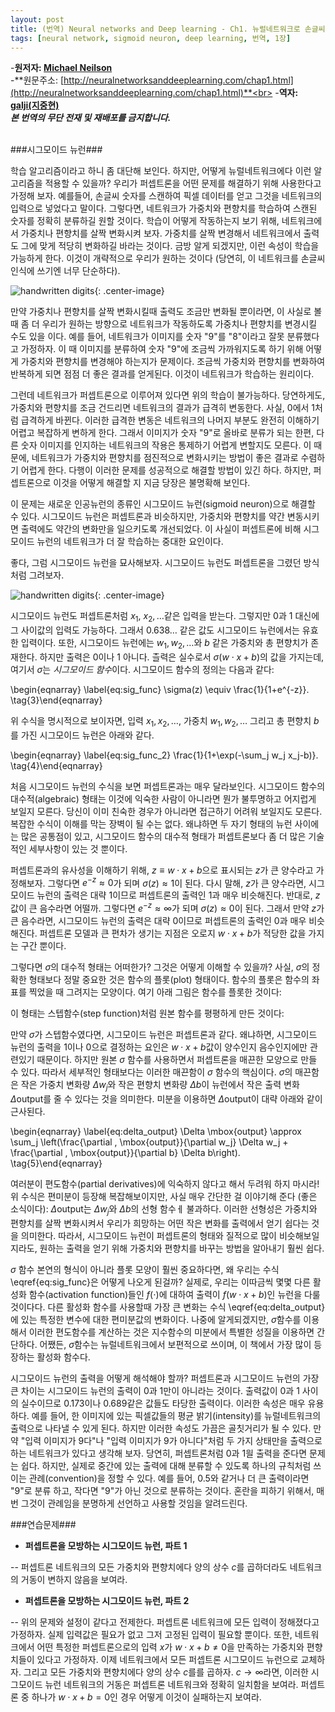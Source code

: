 ```yaml
---
layout: post
title: (번역) Neural networks and Deep learning - Ch1. 뉴럴네트워크로 손글씨 숫지를 인식하기 - 3부
tags: [neural network, sigmoid neuron, deep learning, 번역, 1장]
---
```

-**원저자: [Michael Neilson](http://michaelnielsen.org/)**<br>
-**원문주소: [http://neuralnetworksanddeeplearning.com/chap1.html](http://neuralnetworksanddeeplearning.com/chap1.html)**<br>
-**역자: [galji(지중현)](joonghyunji@gmail.com)**<br>
***본 번역의 무단 전재 및 재배포를 금지합니다.***
<br>
<br>

###시그모이드 뉴런###

학습 알고리즘이라고 하니 좀 대단해 보인다. 하지만, 어떻게 뉴럴네트워크에다 이런 알고리즘을 적용할 수 있을까? 우리가 퍼셉트론을 어떤 문제를 해결하기 위해 사용한다고 가정해 보자. 예를들어, 손글씨 숫자를 스캔하여 픽셀 데이터를 얻고 그것을 네트워크의 입력으로 넣었다고 말이다. 그렇다면, 네트워크가 가중치와 편향치를 학습하여 스캔된 숫자를 정확히 분류하길 원할 것이다. 학습이 어떻게 작동하는지 보기 위해, 네트워크에서 가중치나 편향치를 살짝 변화시켜 보자. 가중치를 살짝 변경해서 네트워크에서 출력도 그에 맞게 적당히 변화하길 바라는 것이다. 금방 알게 되겠지만, 이런 속성이 학습을 가능하게 한다. 이것이 개략적으로 우리가 원하는 것이다 (당연히, 이 네트워크를 손글씨 인식에 쓰기엔 너무 단순하다).

 ![handwritten digits](/blog/assets/images/tikz8.png){: .center-image}

만약 가중치나 편향치를 살짝 변화시킬때 출력도 조금만 변화될 뿐이라면, 이 사실로 볼때 좀 더 우리가 원하는 방향으로 네트워크가 작동하도록 가중치나 편향치를 변경시킬 수도 있을 이다. 예를 들어, 네트워크가 이미지를 숫자 "$9$"를 "$8$"이라고 잘못 분류했다고 가정하자. 이 때 이미지를 분류하여 숫자 "$9$"에 조금씩 가까워지도록 하기 위해  어떻게 가중치와 편향치를 변경해야 하는지가 문제이다. 조금씩 가중치와 편향치를 변화하여 반복하게 되면 점점 더 좋은 결과를 얻게된다. 이것이 네트워크가 학습하는 원리이다.


그런데 네트워크가 퍼셉트론으로 이루어져 있다면 위의 학습이 불가능하다. 당연하게도, 가중치와 편향치를 조금 건드리면 네트워크의 결과가 급격히 변동한다. 사실, $0$에서 $1$처럼 급격하게 바뀐다. 이러한 급격한 변동은 네트워크의 나머지 부분도 완전히 이해하기 어렵고 복잡하게 변하게 한다. 그래서 이미지가 숫자 "9"로 올바로 분류가 되는 한편, 다른 숫자 이미지를 인지하는 네트워크의 작용은 통제하기 어렵게 변할지도 모른다. 이 때문에,  네트워크가 가중치와 편향치를 점진적으로 변화시키는 방법이 좋은 결과로 수렴하기 어렵게 한다. 다행이 이러한 문제를 성공적으로 해결할 방법이 있긴 하다. 하지만, 퍼셉트론으로 이것을 어떻게 해결할 지 지금 당장은 불명확해 보인다.


이 문제는 새로운 인공뉴런의 종류인 시그모이드 뉴런(sigmoid neuron)으로 해결할 수 있다. 시그모이드 뉴런은 퍼셉트론과 비슷하지만, 가중치와 편향치를 약간 변동시키면 출력에도 약간의 변화만을 일으키도록 개선되었다. 이 사실이 퍼셉트론에 비해 시그모이드 뉴런의 네트워크가 더 잘 학습하는 중대한 요인이다.


좋다, 그럼 시그모이드 뉴런을 묘사해보자. 시그모이드 뉴런도 퍼셉트론을 그렸던 방식처럼 그려보자.

 ![handwritten digits](/blog/assets/images/tikz9.png){: .center-image}

시그모이드 뉴런도 퍼셉트론처럼 $x_1$, $x_2,\ldots$같은 입력을 받는다. 그렇지만 $0$과 $1$ 대신에 그 사이값의 입력도 가능하다. 그래서 $0.638\ldots$ 같은 값도 시그모이드 뉴런에서는 유효한 입력이다. 또한, 시그모이드 뉴런에는 $w_1, w_2, \ldots$와 $b$ 같은 가중치와 총 편향치가 존재한다. 하지만 출력은 $0$이나 $1$ 아니다. 츨력은 실수로서 $\sigma(w \cdot x+b)$의 값을 가지는데, 여기서 $\sigma$는 *시그모이드 함수*이다. 시그모이드 함수의 정의는 다음과 같다:

\begin{eqnarray}
\label{eq:sig_func}
 \sigma(z) \equiv \frac{1}{1+e^{-z}}. \tag{3}\end{eqnarray}

위 수식을 명시적으로 보이자면, 입력 $x_1, x_2,\ldots$, 가중치 $w_1, w_2,\ldots$ 그리고 총 편향치 $b$를 가진 시그모이드 뉴런은 아래와 같다.

\begin{eqnarray}
\label{eq:sig_func_2}
 \frac{1}{1+\exp(-\sum_j w_j x_j-b)}. \tag{4}\end{eqnarray}

처음 시그모이드 뉴런의 수식을 보면 퍼셉트론과는 매우 달라보인다. 시그모이드 함수의 대수적(algebraic) 형태는 이것에 익숙한 사람이 아니라면 뭔가 불투명하고 어지럽게 보일지 모른다. 당신이 이미 친숙한 경우가 아니라면 접근하기 어려워 보일지도 모른다. 복잡한 수식이 이해를 막는 장벽이 될 수는 없다. 왜냐하면 두 자기 형태의 뉴런 사이에는 많은 공통점이 있고, 시그모이드 함수의 대수적 형태가 퍼셉트론보다 좀 더 많은 기술적인 세부사항이 있는 것 뿐이다.

퍼셉트론과의 유사성을 이해하기 위해, $z \equiv w \cdot x + b$으로 표시되는 $z$가 큰 양수라고 가정해보자. 그렇다면 $e^{-z}\approx 0$가 되며 $\sigma(z)\approx 1$이 된다. 다시 말해, $z$가 큰 양수라면, 시그모이드 뉴런의 출력은 대략 $1$이므로 퍼셉트론의 출력인 $1$과 매우 비슷해진다. 반대로, $z$값이 큰 음수라면 어떨까. 그렇다면 $e^{-z}\approx \infty$가 되며 $\sigma(z)\approx 0$이 된다. 그래서 만약 $z$가 큰 음수라면, 시그모이드 뉴런의 출력은 대략 $0$이므로 퍼셉트론의 출력인 $0$과 매우 비슷해진다. 퍼셉트론 모델과 큰 편차가 생기는 지점은 오로지 $w \cdot x+b$가 적당한 값을 가지는 구간 뿐이다.


그렇다면 $\sigma$의 대수적 형태는 어떠한가? 그것은 어떻게 이해할 수 있을까? 사실,  $\sigma$의 정확한 형태보다 정말 중요한 것은 함수의 플롯(plot) 형태이다. 함수의 플롯은 함수의 좌표를 찍었을 때 그려지는 모양이다. 여기 아래 그림은 함수를 플롯한 것이다:


<div id="sigmoid_graph"><a name="sigmoid_graph"></a></div>
<script src="http://d3js.org/d3.v3.min.js"></script>
<script>
function s(x) {return 1/(1+Math.exp(-x));}
var m = [40, 120, 50, 120];
var height = 290 - m[0] - m[2];
var width = 600 - m[1] - m[3];
var xmin = -5;
var xmax = 5;
var sample = 400;
var x1 = d3.scale.linear().domain([0, sample]).range([xmin, xmax]);
var data = d3.range(sample).map(function(d){ return {
        x: x1(d),
        y: s(x1(d))};
    });
var x = d3.scale.linear().domain([xmin, xmax]).range([0, width]);
var y = d3.scale.linear()
                .domain([0, 1])
                .range([height, 0]);
var line = d3.svg.line()
    .x(function(d) { return x(d.x); })
    .y(function(d) { return y(d.y); })
var graph = d3.select("#sigmoid_graph")
    .append("svg")
    .attr("width", width + m[1] + m[3])
    .attr("height", height + m[0] + m[2])
    .append("g")
    .attr("transform", "translate(" + m[3] + "," + m[0] + ")");
var xAxis = d3.svg.axis()
                  .scale(x)
                  .tickValues(d3.range(-4, 5, 1))
                  .orient("bottom")
graph.append("g")
    .attr("class", "x axis")
    .attr("transform", "translate(0, " + height + ")")
    .call(xAxis);
var yAxis = d3.svg.axis()
                  .scale(y)
                  .tickValues(d3.range(0, 1.01, 0.2))
                  .orient("left")
                  .ticks(5)
graph.append("g")
    .attr("class", "y axis")
    .call(yAxis);
graph.append("path").attr("d", line(data));
graph.append("text")
     .attr("class", "x label")
     .attr("text-anchor", "end")
     .attr("x", width/2)
     .attr("y", height+35)
     .text("z");
graph.append("text")
        .attr("x", (width / 2))             
        .attr("y", -10)
        .attr("text-anchor", "middle")  
        .style("font-size", "16px")
        .text("시그모이드 함수");
</script>

<p>이 형태는 스텝함수(step function)처럼 원본 함수를 평평하게 만든 것이다:
</p>
<div id="step_graph"></div>
<script>
function s(x) {return x < 0 ? 0 : 1;}
var m = [40, 120, 50, 120];
var height = 290 - m[0] - m[2];
var width = 600 - m[1] - m[3];
var xmin = -5;
var xmax = 5;
var sample = 400;
var x1 = d3.scale.linear().domain([0, sample]).range([xmin, xmax]);
var data = d3.range(sample).map(function(d){ return {
        x: x1(d),
        y: s(x1(d))};
    });
var x = d3.scale.linear().domain([xmin, xmax]).range([0, width]);
var y = d3.scale.linear()
                .domain([0,1])
                .range([height, 0]);
var line = d3.svg.line()
    .x(function(d) { return x(d.x); })
    .y(function(d) { return y(d.y); })
var graph = d3.select("#step_graph")
    .append("svg")
    .attr("width", width + m[1] + m[3])
    .attr("height", height + m[0] + m[2])
    .append("g")
    .attr("transform", "translate(" + m[3] + "," + m[0] + ")");
var xAxis = d3.svg.axis()
                  .scale(x)
                  .tickValues(d3.range(-4, 5, 1))
                  .orient("bottom")
graph.append("g")
    .attr("class", "x axis")
    .attr("transform", "translate(0, " + height + ")")
    .call(xAxis);
var yAxis = d3.svg.axis()
                  .scale(y)
                  .tickValues(d3.range(0, 1.01, 0.2))
                  .orient("left")
                  .ticks(5)
graph.append("g")
    .attr("class", "y axis")
    .call(yAxis);
graph.append("path").attr("d", line(data));
graph.append("text")
     .attr("class", "x label")
     .attr("text-anchor", "end")
     .attr("x", width/2)
     .attr("y", height+35)
     .text("z");
graph.append("text")
        .attr("x", (width / 2))             
        .attr("y", -10)
        .attr("text-anchor", "middle")  
        .style("font-size", "16px")
        .text("스텝함수");
</script>


만약 $\sigma$가 스텝함수였다면, 시그모이드 뉴런은 퍼셉트론과 같다. 왜냐하면, 시그모이드 뉴런의 출력을 1이나 0으로 결정하는 요인은 $w \cdot x + b$값이 양수인지 음수인지에만 관련있기 때문이다. 하지만 원본 $\sigma$ 함수를 사용하면서 퍼셉트론을 매끈한 모양으로 만들 수 있다. 따라서 세부적인 형태보다는 이러한 매끈함이 $\sigma$ 함수의 핵심이다. $\sigma$의 매끈함은 작은 가중치 변화량 $\Delta w_j$와 작은 편향치 변화량 $\Delta b$이 뉴런에서 작은 출력 변화 $\Delta \mbox{output}$를 줄 수 있다는 것을 의미한다. 미분을 이용하면 $\Delta \mbox{output}$이 대략 아래와 같이 근사된다.

\begin{eqnarray}
\label{eq:delta_output}
  \Delta \mbox{output} \approx \sum_j \left(\frac{\partial \, \mbox{output}}{\partial w_j}
  \Delta w_j + \frac{\partial \, \mbox{output}}{\partial b} \Delta b\right).
\tag{5}\end{eqnarray}



 여러분이 편도함수(partial derivatives)에 익숙하지 않다고 해서 두려워 하지 마시라!  위 수식은 편미분이 등장해 복잡해보이지만, 사실 매우 간단한 걸 이야기해 준다 (좋은 소식이다): $\Delta \mbox{output}$는 $\Delta w_j$와 $\Delta b$의 선형 함수ㅔ 불과하다. 이러한 선형성은 가중치와 편향치를 살짝 변화시켜서 우리가 희망하는 어떤 작은 변화를 출력에서 얻기 쉽다는 것을 의미한다. 따라서, 시그모이드 뉴런이 퍼셉트론의 형태와 질적으로 많이 비슷해보일지라도, 원하는 출력을 얻기 위해 가중치와 편향치를 바꾸는 방법을 알아내기 훨씬 쉽다.

$\sigma$ 함수 본연의 형식이 아니라 플롯 모양이 훨씬 중요하다면, 왜 우리는 수식 \eqref{eq:sig_func}은 어떻게 나오게 된걸까? 실제로, 우리는 이따금씩 몇몇 다른 활성화 함수(activation function)들인 $f(\cdot)$에 대하여 출력이 $f(w \cdot x + b)$인 뉴런을 다룰 것이다다. 다른 활성화 함수를 사용할때 가장 큰 변화는 수식 \eqref{eq:delta_output}에 있는 특정한 변수에 대한 편미분값의 변화이다. 나중에 알게되겠지만, $\sigma$함수를 이용해서 이러한 편도함수를 계산하는 것은 지수함수의 미분에서 특별한 성질을 이용하면 간단하다. 어쨌든, $\sigma$함수는 뉴럴네트워크에서 보편적으로 쓰이며, 이 책에서 가장 많이 등장하는 활성화 함수다.

시그모이드 뉴런의 출력을 어떻게 해석해야 할까? 퍼셉트론과 시그모이드 뉴런의 가장 큰 차이는 시그모이드 뉴런의 출력이 $0$과 $1$만이 아니라는 것이다. 출력값이 $0$과 $1$ 사이의 실수이므로 $0.173$이나 $0.689$같은 값들도 타당한 출력이다. 이러한 속성은 매우 유용하다. 예를 들어, 한 이미지에 있는 픽셀값들의 평균 밝기(intensity)를 뉴럴네트워크의 출력으로 나타낼 수 있게 된다. 하지만 이러한 속성도 가끔은 골칫거리가 될 수 있다. 만약 "입력 이미지가 $9$다"나 "입력 이미지가 $9$가 아니다"처럼 두 가지 상태만을 출력으로 하는 네트워크가 있다고 생각해 보자. 당연히, 퍼셉트론처럼 0과 1읠 출력을 준다면 문제는 쉽다. 하지만, 실제로 중간에 있는 출력에 대해 분류할 수 있도록 하나의 규칙처럼 쓰이는 관례(convention)을 정할 수 있다. 예를 들어, $0.5$와 같거나 더 큰 출력이라면 "$9$"로 분류 하고, 작다면 "$9$"가 아닌 것으로 분류하는 것이다. 혼란을 피하기 위해서, 매번 그것이 관례임을 분명하게 선언하고 사용할 것임을 알려드린다.


###연습문제###

- <p style="font-weight: bold"> 퍼셉트론을 모방하는 시그모이드 뉴런, 파트 1</p>
 -- 퍼셉트론 네트워크의 모든 가중치와 편향치에다 양의 상수 $c$를 곱하더라도 네트워크의 거동이 변하지 않음을 보여라.
<br>
- <p style="font-weight: bold"> 퍼셉트론을 모방하는 시그모이드 뉴런, 파트 2</p>
 -- 위의 문제와 설정이 같다고 전제한다.  퍼셉트론 네트워크에 모든 입력이 정해졌다고 가정하자. 실제 입력값은 필요가 없고 그저 고정된 입력이 필요할 뿐이다. 또한, 네트워크에서 어떤 특정한 퍼셉트론으로의 입력 $x$가 $w\cdot x + b \neq 0$을 만족하는 가중치와 편향치들이 있다고 가정하자. 이제 네트워크에서 모든 퍼셉트론 시그모이드 뉴런으로 교체하자. 그리고 모든 가중치와 편향치에다 양의 상수 $c$를를 곱하자. $c\to\infty$라면, 이러한 시그모이드 뉴런 네트워크의 거동은 퍼셉트론 네트워크와 정확히 일치함을 보여라. 퍼셉트론 중 하나가 $w\cdot x + b = 0$인 경우 어떻게 이것이 실패하는지 보여라.
